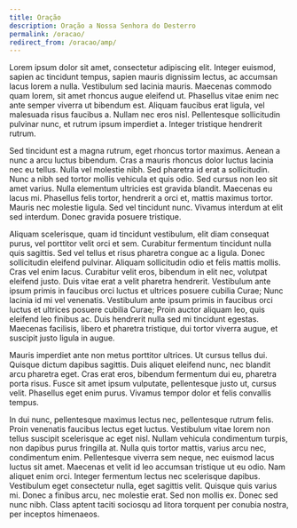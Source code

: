 ```yaml
---
title: Oração
description: Oração a Nossa Senhora do Desterro
permalink: /oracao/
redirect_from: /oracao/amp/
---
```


Lorem ipsum dolor sit amet, consectetur adipiscing elit. Integer euismod, sapien ac tincidunt tempus, sapien mauris dignissim lectus, ac accumsan lacus lorem a nulla. Vestibulum sed lacinia mauris. Maecenas commodo quam lorem, sit amet rhoncus augue eleifend ut. Phasellus vitae enim nec ante semper viverra ut bibendum est. Aliquam faucibus erat ligula, vel malesuada risus faucibus a. Nullam nec eros nisl. Pellentesque sollicitudin pulvinar nunc, et rutrum ipsum imperdiet a. Integer tristique hendrerit rutrum.

Sed tincidunt est a magna rutrum, eget rhoncus tortor maximus. Aenean a nunc a arcu luctus bibendum. Cras a mauris rhoncus dolor luctus lacinia nec eu tellus. Nulla vel molestie nibh. Sed pharetra id erat a sollicitudin. Nunc a nibh sed tortor mollis vehicula et quis odio. Sed cursus non leo sit amet varius. Nulla elementum ultricies est gravida blandit. Maecenas eu lacus mi. Phasellus felis tortor, hendrerit a orci et, mattis maximus tortor. Mauris nec molestie ligula. Sed vel tincidunt nunc. Vivamus interdum at elit sed interdum. Donec gravida posuere tristique.

Aliquam scelerisque, quam id tincidunt vestibulum, elit diam consequat purus, vel porttitor velit orci et sem. Curabitur fermentum tincidunt nulla quis sagittis. Sed vel tellus et risus pharetra congue ac a ligula. Donec sollicitudin eleifend pulvinar. Aliquam sollicitudin odio et felis mattis mollis. Cras vel enim lacus. Curabitur velit eros, bibendum in elit nec, volutpat eleifend justo. Duis vitae erat a velit pharetra hendrerit. Vestibulum ante ipsum primis in faucibus orci luctus et ultrices posuere cubilia Curae; Nunc lacinia id mi vel venenatis. Vestibulum ante ipsum primis in faucibus orci luctus et ultrices posuere cubilia Curae; Proin auctor aliquam leo, quis eleifend leo finibus ac. Duis hendrerit nulla sed mi tincidunt egestas. Maecenas facilisis, libero et pharetra tristique, dui tortor viverra augue, et suscipit justo ligula in augue.

Mauris imperdiet ante non metus porttitor ultrices. Ut cursus tellus dui. Quisque dictum dapibus sagittis. Duis aliquet eleifend nunc, nec blandit arcu pharetra eget. Cras erat eros, bibendum fermentum dui eu, pharetra porta risus. Fusce sit amet ipsum vulputate, pellentesque justo ut, cursus velit. Phasellus eget enim purus. Vivamus tempor dolor et felis convallis tempus.

In dui nunc, pellentesque maximus lectus nec, pellentesque rutrum felis. Proin venenatis faucibus lectus eget luctus. Vestibulum vitae lorem non tellus suscipit scelerisque ac eget nisl. Nullam vehicula condimentum turpis, non dapibus purus fringilla at. Nulla quis tortor mattis, varius arcu nec, condimentum enim. Pellentesque viverra sem neque, nec euismod lacus luctus sit amet. Maecenas et velit id leo accumsan tristique ut eu odio. Nam aliquet enim orci. Integer fermentum lectus nec scelerisque dapibus. Vestibulum eget consectetur nulla, eget sagittis velit. Quisque quis varius mi. Donec a finibus arcu, nec molestie erat. Sed non mollis ex. Donec sed nunc nibh. Class aptent taciti sociosqu ad litora torquent per conubia nostra, per inceptos himenaeos.
